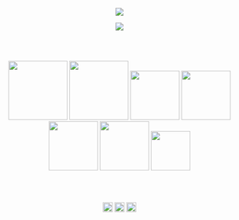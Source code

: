 <p align="center">
  <img align="center" src="https://github-readme-stats.vercel.app/api?username=0xb0b1&hide=issues&show_icons=true&count_private=true&show_icons=true&include_all_commits=true&theme=dracula">
</p>
  
<p align="center">
  <img align="center" src="https://github-readme-stats.vercel.app/api/top-langs/?username=0xb0b1&langs_count=9&layout=compact&hide=HASKELL,PYTHON&text_colorFFFFFF)](https://github.com/0xb0b1/github-readme-stats&theme=dracula">
</p>

<br>
<br>
<p align="center">
  <img src="https://media.giphy.com/media/XAxylRMCdpbEWUAvr8/giphy.gif" width="120">
  <img src="https://media.giphy.com/media/fsEaZldNC8A1PJ3mwp/giphy.gif" width="120">
  <img src="https://media.giphy.com/media/ln7z2eWriiQAllfVcn/giphy.gif" width="100">
  <img src="https://media.giphy.com/media/eNAsjO55tPbgaor7ma/giphy.gif" width="100">
  <img src="https://i.giphy.com/media/KzJkzjggfGN5Py6nkT/200.webp" width="100">
  <img src="https://media.giphy.com/media/kH1DBkPNyZPOk0BxrM/giphy.gif" width="100"
  <img src="https://i.giphy.com/media/IdyAQJVN2kVPNUrojM/200.webp" width="200">
  <img src="https://media.giphy.com/media/kdFc8fubgS31b8DsVu/giphy.gif" width="80" /><br>
</p>
<br>
<br>
<p align="center">
  <a href="https://twitter.com/p_vcent" target="_blank"><img align="center" src="https://simpleicons.org/icons/twitter.svg" alt="twitter" height="20" width="20" /></a>
  <a href="https://t.me/b_0_b_1" target="_blank"><img align="center" src="https://simpleicons.org/icons/telegram.svg" alt="telegram" height="20" width="20" /></a>
  <a href="https://www.linkedin.com/in/paulo-vicente-6abab0198/" target"_blank"><img align="center" src="https://simpleicons.org/icons/linkedin.svg" alt="linkedin" height="20" width="20" /></a>
</p>
<br>

